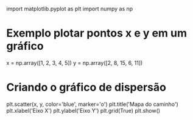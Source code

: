 import matplotlib.pyplot as plt
import numpy as np

# Exemplo plotar pontos x e y em um gráfico
x = np.array([1, 2, 3, 4, 5])
y = np.array([2, 8, 15, 6, 11])

# Criando o gráfico de dispersão
plt.scatter(x, y, color='blue', marker='o')
plt.title('Mapa do caminho')
plt.xlabel('Eixo X')
plt.ylabel('Eixo Y')
plt.grid(True)
plt.show()
